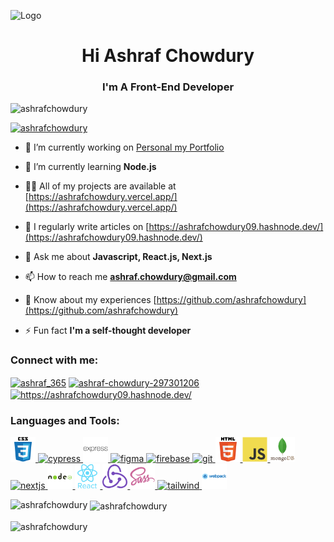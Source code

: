 ![Logo](https://firebasestorage.googleapis.com/v0/b/store-images-ad405.appspot.com/o/Group%20189%20(1).png?alt=media&token=da2c74c2-cb34-4bb3-b5c5-436424eec7df)

<h1 align="center">Hi Ashraf Chowdury</h1>
<h3 align="center">I'm A Front-End Developer</h3>

<p align="left"> <img src="https://komarev.com/ghpvc/?username=ashrafchowdury&label=Profile%20views&color=0e75b6&style=flat" alt="ashrafchowdury" /> </p>

<p align="left"> <a href="https://github.com/ryo-ma/github-profile-trophy"><img src="https://github-profile-trophy.vercel.app/?username=ashrafchowdury" alt="ashrafchowdury" /></a> </p>

- 🔭 I’m currently working on [Personal my Portfolio](https://ashrafchowdury.vercel.app/)

- 🌱 I’m currently learning **Node.js**

- 👨‍💻 All of my projects are available at [https://ashrafchowdury.vercel.app/](https://ashrafchowdury.vercel.app/)

- 📝 I regularly write articles on [https://ashrafchowdury09.hashnode.dev/](https://ashrafchowdury09.hashnode.dev/)

- 💬 Ask me about **Javascript, React.js, Next.js**

- 📫 How to reach me **ashraf.chowdury@gmail.com**

- 📄 Know about my experiences [https://github.com/ashrafchowdury](https://github.com/ashrafchowdury)

- ⚡ Fun fact **I'm a self-thought developer**

<h3 align="left">Connect with me:</h3>
<p align="left">
<a href="https://twitter.com/ashraf_365" target="blank"><img align="center" src="https://raw.githubusercontent.com/rahuldkjain/github-profile-readme-generator/master/src/images/icons/Social/twitter.svg" alt="ashraf_365" height="30" width="40" /></a>
<a href="https://linkedin.com/in/ashraf-chowdury-297301206" target="blank"><img align="center" src="https://raw.githubusercontent.com/rahuldkjain/github-profile-readme-generator/master/src/images/icons/Social/linked-in-alt.svg" alt="ashraf-chowdury-297301206" height="30" width="40" /></a>
<a href="https://hashnode.com/https://ashrafchowdury09.hashnode.dev/" target="blank"><img align="center" src="https://raw.githubusercontent.com/rahuldkjain/github-profile-readme-generator/master/src/images/icons/Social/hashnode.svg" alt="https://ashrafchowdury09.hashnode.dev/" height="30" width="40" /></a>
</p>


<h3 align="left">Languages and Tools:</h3>
<p align="left"> <a href="https://www.w3schools.com/css/" target="_blank" rel="noreferrer"> <img src="https://raw.githubusercontent.com/devicons/devicon/master/icons/css3/css3-original-wordmark.svg" alt="css3" width="40" height="40"/> </a> <a href="https://www.cypress.io" target="_blank" rel="noreferrer"> <img src="https://raw.githubusercontent.com/simple-icons/simple-icons/6e46ec1fc23b60c8fd0d2f2ff46db82e16dbd75f/icons/cypress.svg" alt="cypress" width="40" height="40"/> </a> <a href="https://expressjs.com" target="_blank" rel="noreferrer"> <img src="https://raw.githubusercontent.com/devicons/devicon/master/icons/express/express-original-wordmark.svg" alt="express" width="40" height="40"/> </a> <a href="https://www.figma.com/" target="_blank" rel="noreferrer"> <img src="https://www.vectorlogo.zone/logos/figma/figma-icon.svg" alt="figma" width="40" height="40"/> </a> <a href="https://firebase.google.com/" target="_blank" rel="noreferrer"> <img src="https://www.vectorlogo.zone/logos/firebase/firebase-icon.svg" alt="firebase" width="40" height="40"/> </a> <a href="https://git-scm.com/" target="_blank" rel="noreferrer"> <img src="https://www.vectorlogo.zone/logos/git-scm/git-scm-icon.svg" alt="git" width="40" height="40"/> </a> <a href="https://www.w3.org/html/" target="_blank" rel="noreferrer"> <img src="https://raw.githubusercontent.com/devicons/devicon/master/icons/html5/html5-original-wordmark.svg" alt="html5" width="40" height="40"/> </a> <a href="https://developer.mozilla.org/en-US/docs/Web/JavaScript" target="_blank" rel="noreferrer"> <img src="https://raw.githubusercontent.com/devicons/devicon/master/icons/javascript/javascript-original.svg" alt="javascript" width="40" height="40"/> </a> <a href="https://www.mongodb.com/" target="_blank" rel="noreferrer"> <img src="https://raw.githubusercontent.com/devicons/devicon/master/icons/mongodb/mongodb-original-wordmark.svg" alt="mongodb" width="40" height="40"/> </a> <a href="https://nextjs.org/" target="_blank" rel="noreferrer"> <img src="https://cdn.worldvectorlogo.com/logos/nextjs-2.svg" alt="nextjs" width="40" height="40"/> </a> <a href="https://nodejs.org" target="_blank" rel="noreferrer"> <img src="https://raw.githubusercontent.com/devicons/devicon/master/icons/nodejs/nodejs-original-wordmark.svg" alt="nodejs" width="40" height="40"/> </a> <a href="https://reactjs.org/" target="_blank" rel="noreferrer"> <img src="https://raw.githubusercontent.com/devicons/devicon/master/icons/react/react-original-wordmark.svg" alt="react" width="40" height="40"/> </a> <a href="https://redux.js.org" target="_blank" rel="noreferrer"> <img src="https://raw.githubusercontent.com/devicons/devicon/master/icons/redux/redux-original.svg" alt="redux" width="40" height="40"/> </a> <a href="https://sass-lang.com" target="_blank" rel="noreferrer"> <img src="https://raw.githubusercontent.com/devicons/devicon/master/icons/sass/sass-original.svg" alt="sass" width="40" height="40"/> </a> <a href="https://tailwindcss.com/" target="_blank" rel="noreferrer"> <img src="https://www.vectorlogo.zone/logos/tailwindcss/tailwindcss-icon.svg" alt="tailwind" width="40" height="40"/> </a> <a href="https://webpack.js.org" target="_blank" rel="noreferrer"> <img src="https://raw.githubusercontent.com/devicons/devicon/d00d0969292a6569d45b06d3f350f463a0107b0d/icons/webpack/webpack-original-wordmark.svg" alt="webpack" width="40" height="40"/> </a> </p>

<p><img align="left" src="https://github-readme-stats.vercel.app/api/top-langs?username=ashrafchowdury&show_icons=true&locale=en&layout=compact" alt="ashrafchowdury" /></p>

<p>&nbsp;<img align="center" src="https://github-readme-stats.vercel.app/api?username=ashrafchowdury&show_icons=true&locale=en" alt="ashrafchowdury" /></p>

<p><img align="center" src="https://github-readme-streak-stats.herokuapp.com/?user=ashrafchowdury&" alt="ashrafchowdury" /></p>

